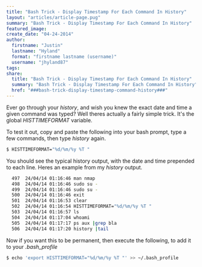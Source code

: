 ```yaml
---
title: "Bash Trick - Display Timestamp For Each Command In History"
layout: "articles/article-page.pug"
summary: "Bash Trick - Display Timestamp For Each Command In History"
featured_image:
create_date: "04-24-2014"
author:
  firstname: "Justin"
  lastname: "Hyland"
  format: "firstname lastname (username)"
  username: "jhyland87"
tags:
share:
  title: "Bash Trick - Display Timestamp For Each Command In History"
  summary: "Bash Trick - Display Timestamp For Each Command In History"
  href: "###bash-trick-display-timestamp-command-history###"
---
```

Ever go through your _history_, and wish you knew the exact date and time a given command was typed? Well theres actually a fairly simple trick. It's the global _HISTTIMEFORMAT_ variable.

To test it out, copy and paste the following into your bash prompt, type a few commands, then type _history_ again.
```bash
$ HISTTIMEFORMAT="%d/%m/%y %T "
```

You should see the typical history output, with the date and time prepended to each line. Heres an example from my _history_ output.
```bash
  497  24/04/14 01:16:46 man nmap
  498  24/04/14 01:16:46 sudo su -
  499  24/04/14 01:16:46 sudo su -
  500  24/04/14 01:16:46 exit
  501  24/04/14 01:16:53 clear
  502  24/04/14 01:16:54 HISTTIMEFORMAT="%d/%m/%y %T "
  503  24/04/14 01:16:57 ls
  504  24/04/14 01:17:04 whoami
  505  24/04/14 01:17:17 ps aux |grep bla
  506  24/04/14 01:17:20 history |tail
```

Now if you want this to be permanent, then execute the following, to add it to your _.bash_profile_
```bash
$ echo 'export HISTTIMEFORMAT="%d/%m/%y %T "' >> ~/.bash_profile
```
